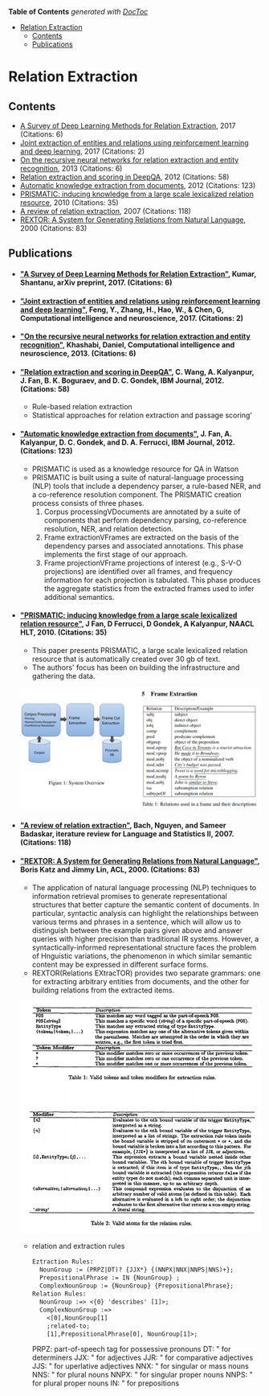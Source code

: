 <!-- START doctoc generated TOC please keep comment here to allow auto update -->
<!-- DON'T EDIT THIS SECTION, INSTEAD RE-RUN doctoc TO UPDATE -->
**Table of Contents**  *generated with [DocToc](https://github.com/thlorenz/doctoc)*

- [Relation Extraction](#relation-extraction)
  - [Contents](#contents)
  - [Publications](#publications)

<!-- END doctoc generated TOC please keep comment here to allow auto update -->

# Relation Extraction

## Contents
- [A Survey of Deep Learning Methods for Relation Extraction](#pb1), 2017 (Citations: 6)
- [Joint extraction of entities and relations using reinforcement learning and deep learning](#pb2), 2017 (Citations: 2)
- [On the recursive neural networks for relation extraction and entity recognition](#pb3), 2013 (Citations: 6)
- [Relation extraction and scoring in DeepQA](#pb4), 2012 (Citations: 58)
- [Automatic knowledge extraction from documents](#pb5), 2012 (Citations: 123)
- [PRISMATIC: inducing knowledge from a large scale lexicalized relation resource](#pb6), 2010 (Citations: 35)
- [A review of relation extraction](#pb7), 2007 (Citations: 118)
- [REXTOR: A System for Generating Relations from Natural Language](#pb8), 2000 (Citations: 83)

## Publications
- #### <a name="pb1"></a> ["A Survey of Deep Learning Methods for Relation Extraction"](https://arxiv.org/pdf/1705.03645.pdf), Kumar, Shantanu, arXiv preprint, 2017. (Citations: 6)

- #### <a name="pb2"></a> ["Joint extraction of entities and relations using reinforcement learning and deep learning"](https://pdfs.semanticscholar.org/e0e5/9f42cfda8d34310adaa69f708db07c99b06f.pdf), Feng, Y., Zhang, H., Hao, W., & Chen, G, Computational intelligence and neuroscience, 2017. (Citations: 2)

- #### <a name="pb3"></a> ["On the recursive neural networks for relation extraction and entity recognition"](https://arxiv.org/pdf/1705.03645.pdf), Khashabi, Daniel, Computational intelligence and neuroscience, 2013. (Citations: 6)

- #### <a name="pb4"></a> ["Relation extraction and scoring in DeepQA"](http://brenocon.com/watson_special_issue/09%20relation%20extraction%20and%20scoring.pdf), C. Wang, A. Kalyanpur, J. Fan, B. K. Boguraev, and D. C. Gondek, IBM Journal, 2012. (Citations: 58)
  - Rule-based relation extraction
  - Statistical approaches for relation extraction and passage scoring'
  
- #### <a name="pb5"></a> ["Automatic knowledge extraction from documents"](http://brenocon.com/watson_special_issue/05%20automatic%20knowledge%20extration.pdf), J. Fan, A. Kalyanpur, D. C. Gondek, and D. A. Ferrucci, IBM Journal, 2012. (Citations: 123)
  - PRISMATIC is used as a knowledge resource for QA in Watson
  - PRISMATIC is built using a suite of natural-language processing (NLP) tools that include a dependency parser, a rule-based NER, and a co-reference resolution component. The PRISMATIC creation process consists of three phases.
    1. Corpus processingVDocuments are annotated by a suite of components that perform dependency parsing, co-reference resolution, NER, and relation detection.
    2. Frame extractionVFrames are extracted on the basis of the dependency parses and associated annotations. This phase implements the first stage of our approach.
    3. Frame projectionVFrame projections of interest (e.g., S-V-O projections) are identified over all frames, and frequency information for each projection is tabulated. This phase produces the aggregate statistics from the extracted frames used to infer additional semantics.
    
- #### <a name="pb6"></a> ["PRISMATIC: inducing knowledge from a large scale lexicalized relation resource"](https://dl.acm.org/citation.cfm?id=1866790), J Fan, D Ferrucci, D Gondek, A Kalyanpur, NAACL HLT, 2010. (Citations: 35)
  - This paper presents PRISMATIC, a large scale lexicalized relation resource that is automatically created over 30 gb of text.
  - The authors' focus has been on building the infrastructure and gathering the data.
  
  ![](/images/img-002.png)
  
- #### <a name="pb7"></a> ["A review of relation extraction"](https://www.cs.cmu.edu/~nbach/papers/A-survey-on-Relation-Extraction.pdf), Bach, Nguyen, and Sameer Badaskar, iterature review for Language and Statistics II, 2007. (Citations: 118)
   
- #### <a name="pb8"></a> ["REXTOR: A System for Generating Relations from Natural Language"](http://www.anthology.aclweb.org/W/W00/W00-1107.pdf), Boris Katz and Jimmy Lin, ACL, 2000. (Citations: 83)
  - The application of natural language processing (NLP) techniques to information retrieval promises to generate representational structures that better capture the semantic content of documents. 
  In particular, syntactic analysis can highlight the relationships between various terms and phrases in a sentence, which will allow us to distinguish between the example pairs given above and answer queries with higher precision than traditional IR systems. 
  However, a syntactically-informed representational structure faces the problem of Hnguistic variations, the phenomenon in which similar semantic content may be expressed in different surface forms.  
  - REXTOR(Relations EXtracTOR) provides two separate grammars: one for extracting arbitrary entities from documents, and the other for building relations from the extracted items. 
  
  ![](/images/img-001.png)
  
  - relation and extraction rules
    ```
    Eztraction Rules:
      NounGroup := (PRPZ|DT)? {JJX*} {(NNPX|NNX|NNPS|NNS)+};
      PrepositionalPhrase := IN {NounGroup} ;
      ComplexNounGroup := {NounGroup} {PrepositionalPhrase};
    Relation Rules:
      NounGroup :=> <{0} 'describes' [1]>;
      ComplexNounGroup :=>
        <[0],NounGroup[1]
        ;related-to;
        [1],PrepositionalPhrase[0], NounGroup[1]>; 
    ```
    PRPZ: part-of-speech tag for possessive pronouns
    DT: " for determiners
    JJX: " for adjectives
    JJR: " for comparative adjectives
    JJS: " for uperlative adjectives
    NNX: " for singular or mass nouns
    NNS: " for plural nouns
    NNPX: " for singular proper nouns
    NNPS: " for plural proper nouns
    IN: " for prepositions
